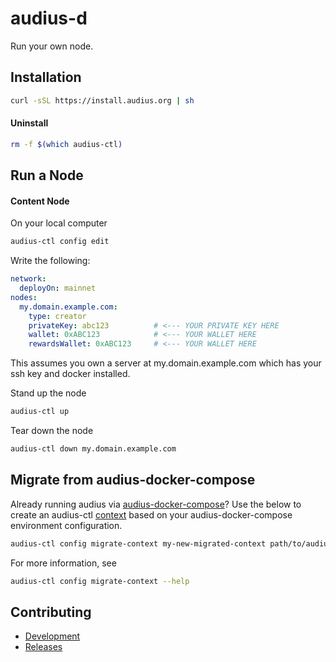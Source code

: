 # audius-d

Run your own node.

## Installation

```bash
curl -sSL https://install.audius.org | sh
```

#### Uninstall

```bash
rm -f $(which audius-ctl)
```

## Run a Node

#### Content Node 

On your local computer

```bash
audius-ctl config edit
```

Write the following:

```yaml
network:
  deployOn: mainnet
nodes:
  my.domain.example.com:
    type: creator
    privateKey: abc123          # <--- YOUR PRIVATE KEY HERE
    wallet: 0xABC123            # <--- YOUR WALLET HERE
    rewardsWallet: 0xABC123     # <--- YOUR WALLET HERE
```

This assumes you own a server at my.domain.example.com which has your ssh key and docker installed.

Stand up the node

```bash
audius-ctl up
```

Tear down the node

```bash
audius-ctl down my.domain.example.com
```

## Migrate from audius-docker-compose

Already running audius via [audius-docker-compose](https://github.com/AudiusProject/audius-docker-compose)?
Use the below to create an audius-ctl [context](./docs/development.md#contexts) based on your audius-docker-compose environment configuration.

```bash
audius-ctl config migrate-context my-new-migrated-context path/to/audius-docker-compose
```

For more information, see

```bash
audius-ctl config migrate-context --help
```

## Contributing

- [Development](./docs/development.md)
- [Releases](./docs/releases.md)
